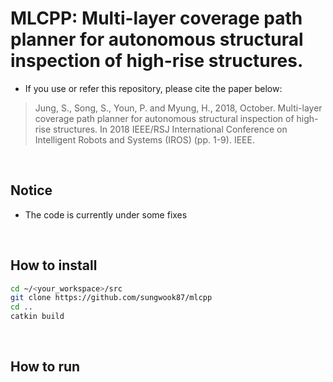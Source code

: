 # MLCPP: Multi-layer coverage path planner for autonomous structural inspection of high-rise structures.

+ If you use or refer this repository, please cite the paper below:

>Jung, S., Song, S., Youn, P. and Myung, H., 2018, October. Multi-layer coverage path planner for autonomous structural inspection of high-rise structures. In 2018 IEEE/RSJ International Conference on Intelligent Robots and Systems (IROS) (pp. 1-9). IEEE.

<br>

## Notice
+ The code is currently under some fixes

<br>

## How to install
```bash
cd ~/<your_workspace>/src
git clone https://github.com/sungwook87/mlcpp
cd ..
catkin build
```

<br>

## How to run